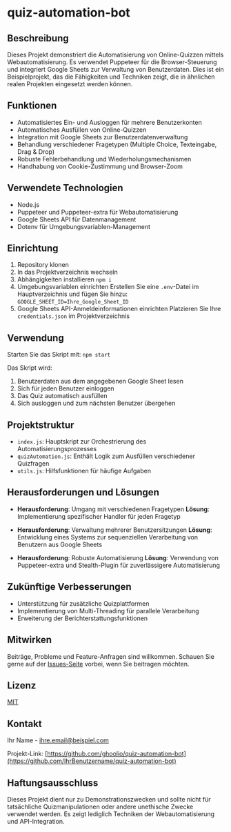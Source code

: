 # quiz-automation-bot

## Beschreibung
Dieses Projekt demonstriert die Automatisierung von Online-Quizzen mittels Webautomatisierung. Es verwendet Puppeteer für die Browser-Steuerung und integriert Google Sheets zur Verwaltung von Benutzerdaten. Dies ist ein Beispielprojekt, das die Fähigkeiten und Techniken zeigt, die in ähnlichen realen Projekten eingesetzt werden können.

## Funktionen
- Automatisiertes Ein- und Ausloggen für mehrere Benutzerkonten
- Automatisches Ausfüllen von Online-Quizzen
- Integration mit Google Sheets zur Benutzerdatenverwaltung
- Behandlung verschiedener Fragetypen (Multiple Choice, Texteingabe, Drag & Drop)
- Robuste Fehlerbehandlung und Wiederholungsmechanismen
- Handhabung von Cookie-Zustimmung und Browser-Zoom

## Verwendete Technologien
- Node.js
- Puppeteer und Puppeteer-extra für Webautomatisierung
- Google Sheets API für Datenmanagement
- Dotenv für Umgebungsvariablen-Management

## Einrichtung
1. Repository klonen
2. In das Projektverzeichnis wechseln
3. Abhängigkeiten installieren
`npm i`
4. Umgebungsvariablen einrichten
Erstellen Sie eine `.env`-Datei im Hauptverzeichnis und fügen Sie hinzu:
`GOOGLE_SHEET_ID=Ihre_Google_Sheet_ID`
5. Google Sheets API-Anmeldeinformationen einrichten
Platzieren Sie Ihre `credentials.json` im Projektverzeichnis

## Verwendung
Starten Sie das Skript mit:
`npm start`

Das Skript wird:
1. Benutzerdaten aus dem angegebenen Google Sheet lesen
2. Sich für jeden Benutzer einloggen
3. Das Quiz automatisch ausfüllen
4. Sich ausloggen und zum nächsten Benutzer übergehen

## Projektstruktur
- `index.js`: Hauptskript zur Orchestrierung des Automatisierungsprozesses
- `quizAutomation.js`: Enthält Logik zum Ausfüllen verschiedener Quizfragen
- `utils.js`: Hilfsfunktionen für häufige Aufgaben

## Herausforderungen und Lösungen
- **Herausforderung**: Umgang mit verschiedenen Fragetypen
  **Lösung**: Implementierung spezifischer Handler für jeden Fragetyp

- **Herausforderung**: Verwaltung mehrerer Benutzersitzungen
  **Lösung**: Entwicklung eines Systems zur sequenziellen Verarbeitung von Benutzern aus Google Sheets

- **Herausforderung**: Robuste Automatisierung
  **Lösung**: Verwendung von Puppeteer-extra und Stealth-Plugin für zuverlässigere Automatisierung

## Zukünftige Verbesserungen
- Unterstützung für zusätzliche Quizplattformen
- Implementierung von Multi-Threading für parallele Verarbeitung
- Erweiterung der Berichterstattungsfunktionen

## Mitwirken
Beiträge, Probleme und Feature-Anfragen sind willkommen. Schauen Sie gerne auf der [Issues-Seite](https://github.com/ghoolio/quiz-automation-bot/issues) vorbei, wenn Sie beitragen möchten.

## Lizenz
[MIT](https://choosealicense.com/licenses/mit/)

## Kontakt
Ihr Name - ihre.email@beispiel.com

Projekt-Link: [https://github.com/ghoolio/quiz-automation-bot](https://github.com/IhrBenutzername/quiz-automation-bot)

## Haftungsausschluss
Dieses Projekt dient nur zu Demonstrationszwecken und sollte nicht für tatsächliche Quizmanipulationen oder andere unethische Zwecke verwendet werden. Es zeigt lediglich Techniken der Webautomatisierung und API-Integration.
